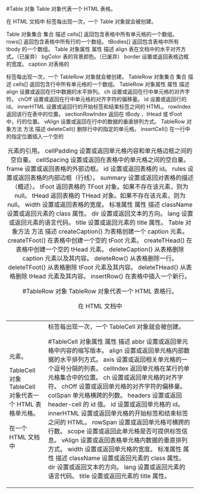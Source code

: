 #Table 对象
Table 对象代表一个 HTML 表格。

在 HTML 文档中 <table> 标签每出现一次，一个 Table 对象就会被创建。

Table 对象集合
集合	描述
cells[]	返回包含表格中所有单元格的一个数组。
rows[]	返回包含表格中所有行的一个数组。
tBodies[]	返回包含表格中所有 tbody 的一个数组。
Table 对象属性
属性	描述
align	表在文档中的水平对齐方式。（已废弃）
bgColor	表的背景颜色。（已废弃）
border	设置或返回表格边框的宽度。
caption	对表格的 <caption> 元素的引用。
cellPadding	设置或返回单元格内容和单元格边框之间的空白量。
cellSpacing	设置或返回在表格中的单元格之间的空白量。
frame	设置或返回表格的外部边框。
id	设置或返回表格的 id。
rules	设置或返回表格的内部边框（行线）。
summary	设置或返回对表格的描述（概述）。
tFoot	返回表格的 TFoot 对象。如果不存在该元素，则为 null。
tHead	返回表格的 THead 对象。如果不存在该元素，则为 null。
width	设置或返回表格的宽度。
标准属性
属性	描述
className	设置或返回元素的 class 属性。
dir	设置或返回文本的方向。
lang	设置或返回元素的语言代码。
title	设置或返回元素的 title 属性。
Table 对象方法
方法	描述
createCaption()	为表格创建一个 caption 元素。
createTFoot()	在表格中创建一个空的 tFoot 元素。
createTHead()	在表格中创建一个空的 tHead 元素。
deleteCaption()	从表格删除 caption 元素以及其内容。
deleteRow()	从表格删除一行。
deleteTFoot()	从表格删除 tFoot 元素及其内容。
deleteTHead()	从表格删除 tHead 元素及其内容。
insertRow()	在表格中插入一个新行。


#TableRow 对象
TableRow 对象代表一个 HTML 表格行。

在 HTML 文档中 <tr> 标签每出现一次，一个 TableRow 对象就会被创建。
TableRow 对象集合
集合	描述
cells[]	返回包含行中所有单元格的一个数组。
TableRow 对象属性
属性	描述
align	设置或返回在行中数据的水平排列。
ch	设置或返回在行中单元格的对齐字符。
chOff	设置或返回在行中单元格的对齐字符的偏移量。
id	设置或返回行的 id。
innerHTML	设置或返回行的开始标签和结束标签之间的 HTML。
rowIndex	返回该行在表中的位置。
sectionRowIndex	返回在 tBody 、tHead 或 tFoot 中，行的位置。
vAlign	设置或返回在行中的数据的垂直排列方式。
TableRow 对象方法
方法	描述
deleteCell()	删除行中的指定的单元格。
insertCell()	在一行中的指定位置插入一个空的 <td> 元素。


TableCell 对象
TableCell 对象代表一个 HTML 表格单元格。

在一个 HTML 文档中 <td> 标签每出现一次，一个 TableCell 对象就会被创建。

#TableCell 对象属性
属性	描述
abbr	设置或返回单元格中内容的缩写版本。
align	设置或返回单元格内部数据的水平排列方式。
axis	设置或返回相关单元格的一个逗号分隔的列表。
cellIndex	返回单元格在某行的单元格集合中的位置。
ch	设置或返回单元格的对齐字符。
chOff	设置或返回单元格的对齐字符的偏移量。
colSpan	单元格横跨的列数。
headers	设置或返回 header-cell 的 id 值。
id	设置或返回单元格的 id。
innerHTML	设置或返回单元格的开始标签和结束标签之间的 HTML。
rowSpan	设置或返回单元格可横跨的行数。
scope	设置或返回此单元格是否可提供标签信息。
vAlign	设置或返回表格单元格内数据的垂直排列方式。
width	设置或返回单元格的宽度。
标准属性
属性	描述
className	设置或返回元素的 class 属性。
dir	设置或返回文本的方向。
lang	设置或返回元素的语言代码。
title	设置或返回元素的 title 属性。